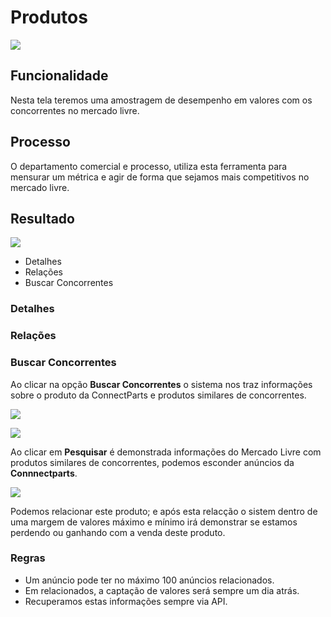 # Produtos

![](http://developers.connectparts.com.br/imagens/SDPprod01.png)

## Funcionalidade

Nesta tela teremos uma amostragem de desempenho em valores com os concorrentes no mercado livre.

## Processo

O departamento comercial e processo, utiliza esta ferramenta para mensurar um métrica e agir de forma que sejamos mais competitivos no mercado livre.

## Resultado

![](http://developers.connectparts.com.br/imagens/SDPprod02.png)

* Detalhes
* Relações
* Buscar Concorrentes

### Detalhes

### Relações

### Buscar Concorrentes

Ao clicar na opção **Buscar Concorrentes** o sistema nos traz informações sobre o produto da ConnectParts e produtos similares de concorrentes.

![](http://developers.connectparts.com.br/imagens/buscarCorrentes01.png)

![](http://developers.connectparts.com.br/imagens/buscarCorrentes02.png)

Ao clicar em **Pesquisar** é demonstrada informações do Mercado Livre com produtos similares de concorrentes, podemos esconder anúncios da **Connnectparts**.

![](http://developers.connectparts.com.br/imagens/buscarCorrentes03.png)

Podemos relacionar este produto; e após esta relacção o sistem dentro de uma margem de valores máximo e mínimo irá demonstrar se estamos perdendo ou ganhando com a venda deste produto.

### Regras

* Um anúncio pode ter no máximo 100 anúncios relacionados.
* Em relacionados, a captação de valores será sempre um dia atrás.
* Recuperamos estas informações sempre via API.

